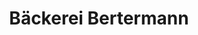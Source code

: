 ---
title: "Bäckerei Bertermann"
url: /porta-westfalica/baeckerei-bertermann-meissener-strasse/
shop: Bäckerei
---